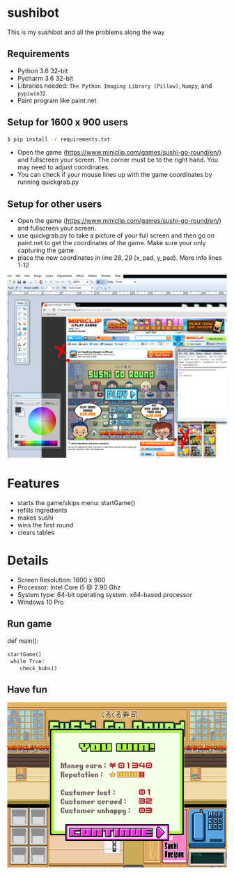 # sushibot
This is my sushibot and all the problems along the way


## Requirements

* Python 3.6 32-bit
* Pycharm 3.6 32-bit
* Libraries needed: `The Python Imaging Library (Pillow)`, `Numpy`, and `pypiwin32`
* Paint program like paint.net

## Setup for 1600 x 900 users

```sh
$ pip install -r requirements.txt
```

* Open the game (https://www.miniclip.com/games/sushi-go-round/en/) and fullscreen your screen. The corner must be to the right hand. You may need to adjust coordinates. 
* You can check if your mouse lines up with the game coordinates by running quickgrab.py

## Setup for other users
* Open the game (https://www.miniclip.com/games/sushi-go-round/en/) and fullscreen your screen.
* use quickgrab.py to take a picture of your full screen and then go on paint.net to get the coordinates of the game. Make sure your only capturing the game.
* place the new coordinates in line 28, 29 (x_pad, y_pad). More info lines 1-12

![cords](coords.PNG)

# Features
* starts the game/skips menu: startGame()
* refills ingredients
* makes sushi
* wins the first round
* clears tables

# Details
* Screen Resolution: 1600 x 900 
* Processor: Intel Core i5 @ 2.90 Ghz
* System type: 64-bit operating system. x64-based processor
* Windows 10 Pro

## Run game

def main():
    
    startGame()
     while True:
        check_bubs()
## Have fun
![results](results.PNG)

